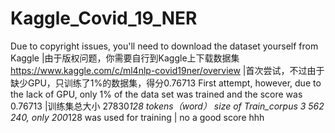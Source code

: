 # Kaggle_Covid_19_NER
Due to copyright issues, you'll need to download the dataset yourself from Kaggle
|由于版权问题，你需要自行到Kaggle上下载数据集
https://www.kaggle.com/c/ml4nlp-covid19ner/overview 
|首次尝试，不过由于缺少GPU，只训练了1%的数据集，得分0.76713   First attempt, however, due to the lack of GPU, only 1% of the data set was trained and the score was 0.76713
|训练集总大小 27830*128 tokens（word） size of Train_corpus 3 562 240, only 200*128 was used for training
| no a good score hhh 
